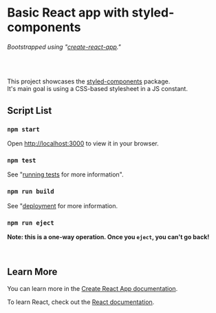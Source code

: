 # Basic React app with styled-components
###### Bootstrapped using "[create-react-app](https://github.com/facebook/create-react-app)."

<br>

This project showcases the [styled-components](https://styled-components.com/) package.\
It's main goal is using a CSS-based stylesheet in a JS constant.
<br>

## Script List

### `npm start`
Open [http://localhost:3000](http://localhost:3000) to view it in your browser.

### `npm test`
See "[running tests](https://facebook.github.io/create-react-app/docs/running-tests) for more information".

### `npm run build`
See "[deployment](https://facebook.github.io/create-react-app/docs/deployment) for more information.

### `npm run eject`
**Note: this is a one-way operation. Once you `eject`, you can't go back!**

<br>

## Learn More

You can learn more in the [Create React App documentation](https://facebook.github.io/create-react-app/docs/getting-started).

To learn React, check out the [React documentation](https://reactjs.org/).
